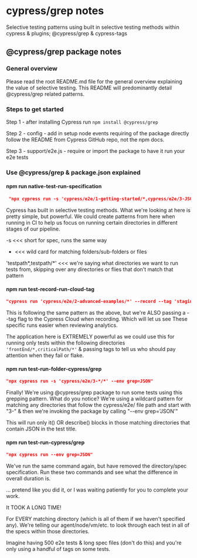 # cypress/grep notes
Selective testing patterns using built in selective testing methods within cypress &amp; plugins; @cypress/grep &amp; cypress-tags


## @cypress/grep package notes

### General overview

Please read the root README.md file for the general overview explaining the value of selective testing. This README will predominantly detail @cypress/grep related patterns.

### Steps to get started

Step 1 - after installing Cypress run `npm install @cypress/grep`

Step 2 - config - add in setup node events requiring of the package directly follow the README from Cypress GitHub repo, not the npm docs.

Step 3 - support/e2e.js - require or import the package to have it run your e2e tests

### Use @cypress/grep & package.json explained

#### npm run native-test-run-specification

``` json
 "npx cypress run -s 'cypress/e2e/1-getting-started/*,cypress/e2e/3-JSONplaceholder-tests/*'"
 ```

Cypress has built in selective testing methods. What we're looking at here is pretty simple, but powerful. We could create patterns from here when running in CI to help us focus on running certain directories in different stages of our pipeline. 


-s <<< short for spec, runs the same way

* <<< wild card for matching folders/sub-folders or files

'testpath*,testpath/*'  <<< we're saying what directories we want to run tests from, skipping over any directories or flies that don't match that pattern

#### npm run test-record-run-cloud-tag

``` json
"cypress run 'cypress/e2e/2-advanced-examples/*' --record --tag 'staging'
 ```

This is following the same pattern as the above, but we're ALSO passing a --tag flag to the Cypress Cloud when recording. Which will let us see These specific runs easier when reviewing analytics. 

The application here is EXTREMELY powerful as we could use this for running only tests within the following directories ```'frontEnd/*,criticalPath/*'``` & passing tags to tell us who should pay attention when they fail or flake. 

#### npm run test-run-folder-cypress/grep

``` json
"npx cypress run -s 'cypress/e2e/3-*/*' --env grep=JSON"
 ```

Finally! We're using @cypress/grep package to run some tests using this grepping pattern. What do you notice? We're using a wildcard pattern for matching any directories that follow the cypress/e2e/ file path and start with "3-" & then we're invoking the package by calling "--env grep='JSON'"

This will run only it() OR describe() blocks in those matching directories that contain JSON in the test title. 

#### npm run test-run-cypress/grep

``` json
"npx cypress run --env grep=JSON"
 ```

We've run the same command again, but have removed the directory/spec specification. Run these two commands and see what the difference in overall duration is.

... pretend like you did it, or I was waiting patiently for you to complete your work. 

It TOOK A LONG TIME!

For EVERY matching directory (which is all of them if we haven't specified any). We're telling our agent/node/vm/etc. to look through each test in all of the specs within those directories. 

Imagine having 500 e2e tests & long spec files (don't do this) and you're only using a handful of tags on some tests.